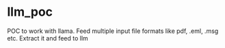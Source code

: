 # llm_poc
POC to work with llama. Feed multiple input file formats like pdf, .eml, .msg etc. Extract it and feed to llm
